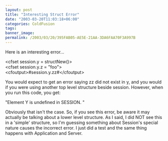```yaml
---
layout: post
title: "Interesting Struct Error"
date: "2003-03-20T11:03:18+06:00"
categories: ColdFusion 
tags: 
banner_image: 
permalink: /2003/03/20/395FAB05-AE5E-21AA-3DA6FAA70F3A997B
---
```


Here is an interesting error...

&lt;cfset session.y = structNew()&gt;<br>
&lt;cfset session.y.z = "foo"&gt;<br>
&lt;cfoutput&gt;#session.y.zz#&lt;/cfoutput&gt;

You would expect to get an error saying zz did not exist in y, and you would if you were using another top level structure beside session. However, when you run this code, you get:

"Element Y is undefined in SESSION. "

Obviously that isn't the case. So, if you see this error, be aware it may actually be talking about a lower level structure. As I said, I did NOT see this in a 'simple' structure, so I'm guessing something about Session's special nature causes the incorrect error. I just did a test and the same thing happens with Application and Server.